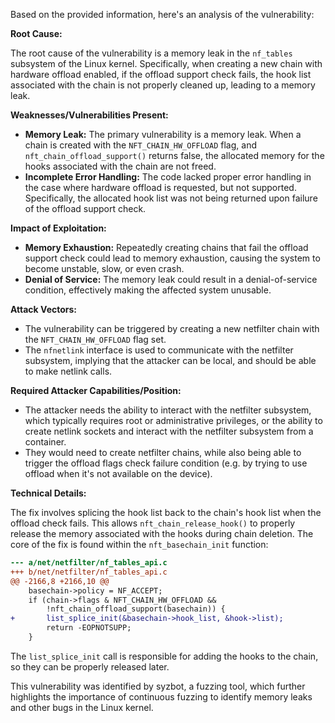 Based on the provided information, here's an analysis of the vulnerability:

**Root Cause:**

The root cause of the vulnerability is a memory leak in the `nf_tables` subsystem of the Linux kernel. Specifically, when creating a new chain with hardware offload enabled, if the offload support check fails, the hook list associated with the chain is not properly cleaned up, leading to a memory leak.

**Weaknesses/Vulnerabilities Present:**

- **Memory Leak:** The primary vulnerability is a memory leak. When a chain is created with the `NFT_CHAIN_HW_OFFLOAD` flag, and `nft_chain_offload_support()` returns false, the allocated memory for the hooks associated with the chain are not freed.
- **Incomplete Error Handling:** The code lacked proper error handling in the case where hardware offload is requested, but not supported. Specifically, the allocated hook list was not being returned upon failure of the offload support check.

**Impact of Exploitation:**

- **Memory Exhaustion:** Repeatedly creating chains that fail the offload support check could lead to memory exhaustion, causing the system to become unstable, slow, or even crash.
- **Denial of Service:** The memory leak could result in a denial-of-service condition, effectively making the affected system unusable.

**Attack Vectors:**

- The vulnerability can be triggered by creating a new netfilter chain with the `NFT_CHAIN_HW_OFFLOAD` flag set.
- The `nfnetlink` interface is used to communicate with the netfilter subsystem, implying that the attacker can be local, and should be able to make netlink calls.

**Required Attacker Capabilities/Position:**

- The attacker needs the ability to interact with the netfilter subsystem, which typically requires root or administrative privileges, or the ability to create netlink sockets and interact with the netfilter subsystem from a container.
- They would need to create netfilter chains, while also being able to trigger the offload flags check failure condition (e.g. by trying to use offload when it's not available on the device).

**Technical Details:**

The fix involves splicing the hook list back to the chain's hook list when the offload check fails. This allows `nft_chain_release_hook()` to properly release the memory associated with the hooks during chain deletion. The core of the fix is found within the `nft_basechain_init` function:

```diff
--- a/net/netfilter/nf_tables_api.c
+++ b/net/netfilter/nf_tables_api.c
@@ -2166,8 +2166,10 @@
 	basechain->policy = NF_ACCEPT;
 	if (chain->flags & NFT_CHAIN_HW_OFFLOAD &&
 	    !nft_chain_offload_support(basechain)) {
+		list_splice_init(&basechain->hook_list, &hook->list);
 		return -EOPNOTSUPP;
 	}
```

The `list_splice_init` call is responsible for adding the hooks to the chain, so they can be properly released later.

This vulnerability was identified by syzbot, a fuzzing tool, which further highlights the importance of continuous fuzzing to identify memory leaks and other bugs in the Linux kernel.